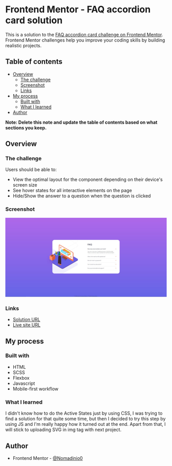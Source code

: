 # Frontend Mentor - FAQ accordion card solution

This is a solution to the [FAQ accordion card challenge on Frontend Mentor](https://www.frontendmentor.io/challenges/faq-accordion-card-XlyjD0Oam). Frontend Mentor challenges help you improve your coding skills by building realistic projects. 

## Table of contents

- [Overview](#overview)
  - [The challenge](#the-challenge)
  - [Screenshot](#screenshot)
  - [Links](#links)
- [My process](#my-process)
  - [Built with](#built-with)
  - [What I learned](#what-i-learned)
- [Author](#author)

**Note: Delete this note and update the table of contents based on what sections you keep.**

## Overview

### The challenge

Users should be able to:

- View the optimal layout for the component depending on their device's screen size
- See hover states for all interactive elements on the page
- Hide/Show the answer to a question when the question is clicked

### Screenshot

![](./screenshot.jpg)

### Links

- [Solution URL](https://www.frontendmentor.io/solutions/faq-accordion-card-BI59sRJzHy)
- [Live site URL](https://candid-caramel-8b1829.netlify.app/)

## My process

### Built with

- HTML
- SCSS
- Flexbox
- Javascript
- Mobile-first workflow

### What I learned

I didn't know how to do the Active States just by using CSS, I was trying to find a solution for that quite some time, but then I decided to try this step by using JS and I'm really happy how it turned out at the end. Apart from that, I will stick to uploading SVG in img tag with next project.

## Author

- Frontend Mentor - [@Nomadinio0](https://www.frontendmentor.io/profile/Nomadinio0)
